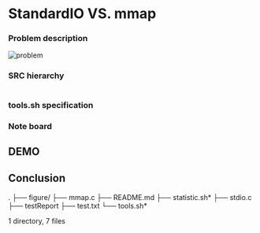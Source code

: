 StandardIO VS. mmap
====================

### Problem description

![problem]()

### SRC hierarchy

```

```
### tools.sh specification


### Note board


## DEMO



## Conclusion


.
├── figure/
├── mmap.c
├── README.md
├── statistic.sh*
├── stdio.c
├── testReport
├── test.txt
└── tools.sh*

1 directory, 7 files
